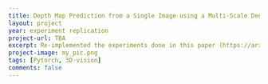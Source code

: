 ```yaml
---
title: Depth Map Prediction from a Single Image using a Multi-Scale Deep Network
layout: project 
year: experiment replication
project-url: TBA
excerpt: Re-implemented the experiments done in this paper (https://arxiv.org/pdf/1406.2283). The authors used 2 CNN based neural nets to predict the depth map of the given input (single) image.
project-image: my_pic.png
tags: [Pytorch, 3D-vision]
comments: false
---
```

